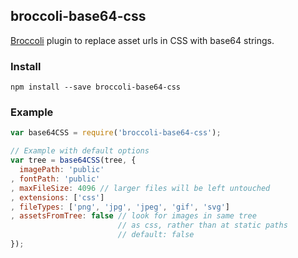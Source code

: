 ## broccoli-base64-css

[Broccoli](https://github.com/broccolijs/broccoli) plugin to replace asset urls in CSS with base64 strings.

### Install
```
npm install --save broccoli-base64-css
```

### Example
```js
var base64CSS = require('broccoli-base64-css');

// Example with default options
var tree = base64CSS(tree, {
  imagePath: 'public'
, fontPath: 'public'
, maxFileSize: 4096 // larger files will be left untouched
, extensions: ['css']
, fileTypes: ['png', 'jpg', 'jpeg', 'gif', 'svg']
, assetsFromTree: false // look for images in same tree
                        // as css, rather than at static paths
                        // default: false
});
```


